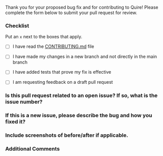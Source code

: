 Thank you for your proposed bug fix and for contributing to Quire! Please complete the form below to submit your pull request for review. 

### Checklist 

Put an `x` next to the boxes that apply.

- [ ] I have read the [CONTRIBUTING.md](https://github.com/thegetty/quire/blob/main/CONTRIBUTING.md) file

- [ ] I have made my changes in a new branch and not directly in the main branch

- [ ] I have added tests that prove my fix is effective

- [ ] I am requesting feedback on a draft pull request


### Is this pull request related to an open issue? If so, what is the issue number?



### If this is a new issue, please describe the bug and how you fixed it?



### Include screenshots of before/after if applicable.



### Additional Comments



